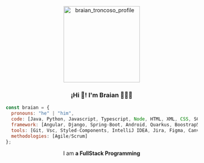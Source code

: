 <p align="center">
  <img align="center" width="200" src="https://github.com/BraianTroncoso/BraianTroncoso/assets/95662710/c996c620-741e-46d7-92b4-7c94d200cf71" alt="braian_troncoso_profile" />
</p>
<h3 align="center">¡Hi 👋! I'm Braian 👨🏻‍💻</h3>

```javascript
const braian = {
  pronouns: "he" | "him",
  code: [Java, Python, Javascript, Typescript, Node, HTML, XML, CSS, SCSS, MySQL, PostgreSQL, MongoDB],
  framework: [Angular, Django, Spring-Boot, Android, Quarkus, Boostrap5],
  tools: [Git, Vsc, Styled-Components, IntelliJ IDEA, Jira, Figma, Canva, Linux, Postman, Swagger, Docker],
  methodologies: [Agile/Scrum]
};
```
<p align="center">I am <strong> a FullStack Programming</strong></p>
